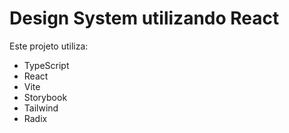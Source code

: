 # Design System utilizando React

Este projeto utiliza:

- TypeScript
- React
- Vite
- Storybook
- Tailwind
- Radix


